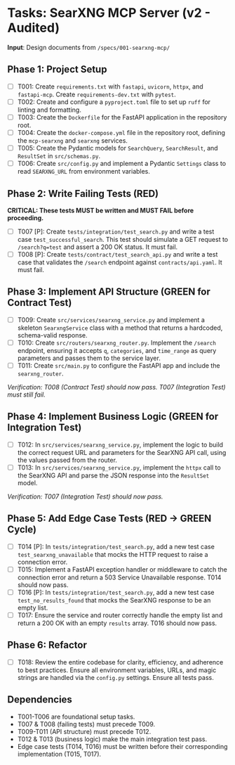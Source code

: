 # Tasks: SearXNG MCP Server (v2 - Audited)

**Input**: Design documents from `/specs/001-searxng-mcp/`

## Phase 1: Project Setup
- [ ] T001: Create `requirements.txt` with `fastapi`, `uvicorn`, `httpx`, and `fastapi-mcp`. Create `requirements-dev.txt` with `pytest`.
- [ ] T002: Create and configure a `pyproject.toml` file to set up `ruff` for linting and formatting.
- [ ] T003: Create the `Dockerfile` for the FastAPI application in the repository root.
- [ ] T004: Create the `docker-compose.yml` file in the repository root, defining the `mcp-searxng` and `searxng` services.
- [ ] T005: Create the Pydantic models for `SearchQuery`, `SearchResult`, and `ResultSet` in `src/schemas.py`.
- [ ] T006: Create `src/config.py` and implement a Pydantic `Settings` class to read `SEARXNG_URL` from environment variables.

## Phase 2: Write Failing Tests (RED)
**CRITICAL: These tests MUST be written and MUST FAIL before proceeding.**
- [ ] T007 [P]: Create `tests/integration/test_search.py` and write a test case `test_successful_search`. This test should simulate a GET request to `/search?q=test` and assert a 200 OK status. It must fail.
- [ ] T008 [P]: Create `tests/contract/test_search_api.py` and write a test case that validates the `/search` endpoint against `contracts/api.yaml`. It must fail.

## Phase 3: Implement API Structure (GREEN for Contract Test)
- [ ] T009: Create `src/services/searxng_service.py` and implement a skeleton `SearxngService` class with a method that returns a hardcoded, schema-valid response.
- [ ] T010: Create `src/routers/searxng_router.py`. Implement the `/search` endpoint, ensuring it accepts `q`, `categories`, and `time_range` as query parameters and passes them to the service layer.
- [ ] T011: Create `src/main.py` to configure the FastAPI app and include the `searxng_router`.

*Verification: T008 (Contract Test) should now pass. T007 (Integration Test) must still fail.*

## Phase 4: Implement Business Logic (GREEN for Integration Test)
- [ ] T012: In `src/services/searxng_service.py`, implement the logic to build the correct request URL and parameters for the SearXNG API call, using the values passed from the router.
- [ ] T013: In `src/services/searxng_service.py`, implement the `httpx` call to the SearXNG API and parse the JSON response into the `ResultSet` model.

*Verification: T007 (Integration Test) should now pass.*

## Phase 5: Add Edge Case Tests (RED -> GREEN Cycle)
- [ ] T014 [P]: In `tests/integration/test_search.py`, add a new test case `test_searxng_unavailable` that mocks the HTTP request to raise a connection error.
- [ ] T015: Implement a FastAPI exception handler or middleware to catch the connection error and return a 503 Service Unavailable response. T014 should now pass.
- [ ] T016 [P]: In `tests/integration/test_search.py`, add a new test case `test_no_results_found` that mocks the SearXNG response to be an empty list.
- [ ] T017: Ensure the service and router correctly handle the empty list and return a 200 OK with an empty `results` array. T016 should now pass.

## Phase 6: Refactor
- [ ] T018: Review the entire codebase for clarity, efficiency, and adherence to best practices. Ensure all environment variables, URLs, and magic strings are handled via the `config.py` settings. Ensure all tests pass.

## Dependencies
- T001-T006 are foundational setup tasks.
- T007 & T008 (failing tests) must precede T009.
- T009-T011 (API structure) must precede T012.
- T012 & T013 (business logic) make the main integration test pass.
- Edge case tests (T014, T016) must be written before their corresponding implementation (T015, T017).